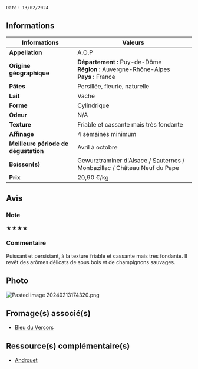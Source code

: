 ```
Date: 13/02/2024
```
## Informations

| Informations | Valeurs |
| ---- | ---- |
| **Appellation** | A.O.P |
| **Origine géographique** | **Département :** Puy-de-Dôme<br>**Région :** Auvergne-Rhône-Alpes<br>**Pays :** France  |
| **Pâtes** | Persillée, fleurie, naturelle |
| **Lait** | Vache |
| **Forme** | Cylindrique |
| **Odeur** | N/A |
| **Texture** | Friable et cassante mais très fondante |
| **Affinage** | 4 semaines minimum |
| **Meilleure période de dégustation** | Avril à octobre |
| **Boisson(s)** | Gewurztraminer d'Alsace / Sauternes / Monbazillac / Château Neuf du Pape |
| **Prix** | 20,90 €/kg |

## Avis
### Note
★★★★
### Commentaire
Puissant et persistant, à la texture friable et cassante mais très fondante. Il revêt des arômes délicats de sous bois et de champignons sauvages.

## Photo
![Pasted image 20240213174320.png](./M%C3%A9dias/Pasted%20image%2020240213174320.png)

## Fromage(s) associé(s)
* [Bleu du Vercors](./Bleu%20du%20Vercors.md)
## Ressource(s) complémentaire(s)
* [Androuet](https://androuet.com/Bleu-d-auvergne-139.html)